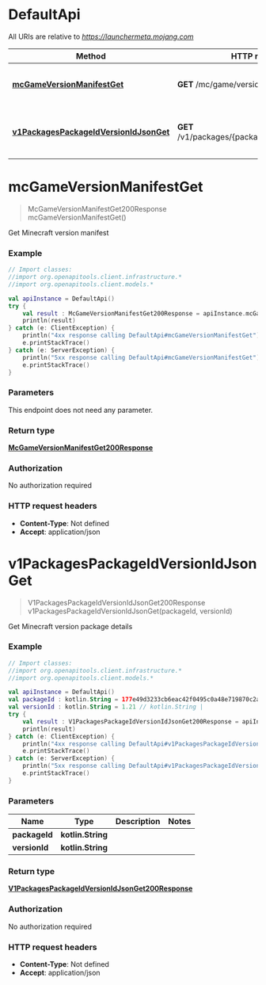 # DefaultApi

All URIs are relative to *https://launchermeta.mojang.com*

Method | HTTP request | Description
------------- | ------------- | -------------
[**mcGameVersionManifestGet**](DefaultApi.md#mcGameVersionManifestGet) | **GET** /mc/game/version_manifest | Get Minecraft version manifest
[**v1PackagesPackageIdVersionIdJsonGet**](DefaultApi.md#v1PackagesPackageIdVersionIdJsonGet) | **GET** /v1/packages/{packageId}/{versionId}.json | Get Minecraft version package details


<a id="mcGameVersionManifestGet"></a>
# **mcGameVersionManifestGet**
> McGameVersionManifestGet200Response mcGameVersionManifestGet()

Get Minecraft version manifest

### Example
```kotlin
// Import classes:
//import org.openapitools.client.infrastructure.*
//import org.openapitools.client.models.*

val apiInstance = DefaultApi()
try {
    val result : McGameVersionManifestGet200Response = apiInstance.mcGameVersionManifestGet()
    println(result)
} catch (e: ClientException) {
    println("4xx response calling DefaultApi#mcGameVersionManifestGet")
    e.printStackTrace()
} catch (e: ServerException) {
    println("5xx response calling DefaultApi#mcGameVersionManifestGet")
    e.printStackTrace()
}
```

### Parameters
This endpoint does not need any parameter.

### Return type

[**McGameVersionManifestGet200Response**](McGameVersionManifestGet200Response.md)

### Authorization

No authorization required

### HTTP request headers

 - **Content-Type**: Not defined
 - **Accept**: application/json

<a id="v1PackagesPackageIdVersionIdJsonGet"></a>
# **v1PackagesPackageIdVersionIdJsonGet**
> V1PackagesPackageIdVersionIdJsonGet200Response v1PackagesPackageIdVersionIdJsonGet(packageId, versionId)

Get Minecraft version package details

### Example
```kotlin
// Import classes:
//import org.openapitools.client.infrastructure.*
//import org.openapitools.client.models.*

val apiInstance = DefaultApi()
val packageId : kotlin.String = 177e49d3233cb6eac42f0495c0a48e719870c2ae // kotlin.String | 
val versionId : kotlin.String = 1.21 // kotlin.String | 
try {
    val result : V1PackagesPackageIdVersionIdJsonGet200Response = apiInstance.v1PackagesPackageIdVersionIdJsonGet(packageId, versionId)
    println(result)
} catch (e: ClientException) {
    println("4xx response calling DefaultApi#v1PackagesPackageIdVersionIdJsonGet")
    e.printStackTrace()
} catch (e: ServerException) {
    println("5xx response calling DefaultApi#v1PackagesPackageIdVersionIdJsonGet")
    e.printStackTrace()
}
```

### Parameters

Name | Type | Description  | Notes
------------- | ------------- | ------------- | -------------
 **packageId** | **kotlin.String**|  |
 **versionId** | **kotlin.String**|  |

### Return type

[**V1PackagesPackageIdVersionIdJsonGet200Response**](V1PackagesPackageIdVersionIdJsonGet200Response.md)

### Authorization

No authorization required

### HTTP request headers

 - **Content-Type**: Not defined
 - **Accept**: application/json

